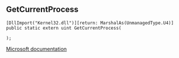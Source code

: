 ## GetCurrentProcess

```
[DllImport("Kernel32.dll")][return: MarshalAs(UnmanagedType.U4)]
public static extern uint GetCurrentProcess(
   
);
```

[Microsoft documentation](https://docs.microsoft.com/en-us/windows/win32/api/processthreadsapi/nf-processthreadsapi-getcurrentprocess)
